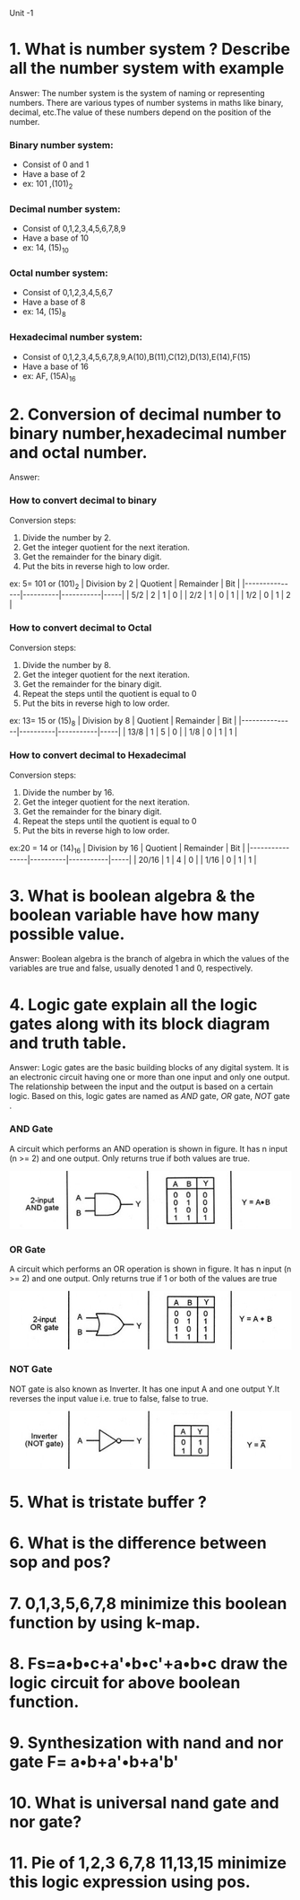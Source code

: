 Unit -1

# 1. What is number system ? Describe all the number system with example

Answer:
The number system is the system of naming or representing numbers. There are various types of number systems in maths like binary, decimal, etc.The value of these numbers depend on the position of the number.

### Binary number system:
+ Consist of 0 and 1
+ Have a base of 2
+ ex: 101 ,(101)<sub>2</sub>

### Decimal number system:
+ Consist of 0,1,2,3,4,5,6,7,8,9
+ Have a base of 10
+ ex: 14, (15)<sub>10</sub>

### Octal  number system:
+ Consist of 0,1,2,3,4,5,6,7
+ Have a base of 8
+ ex: 14, (15)<sub>8</sub>

### Hexadecimal number system:
+ Consist of 0,1,2,3,4,5,6,7,8,9,A(10),B(11),C(12),D(13),E(14),F(15)
+ Have a base of 16
+ ex: AF, (15A)<sub>16</sub>

# 2. Conversion of decimal number to binary number,hexadecimal number and octal number.

Answer:
### How to convert decimal to binary
Conversion steps:
1. Divide the number by 2.
1. Get the integer quotient for the next iteration.
1. Get the remainder for the binary digit.
1. Put the bits in reverse high to low order.

ex: 5= 101 or (101)<sub>2</sub>
| Division by 2 | Quotient | Remainder | Bit |
|---------------|----------|-----------|-----|
| 5/2           | 2        | 1         | 0   |
| 2/2           | 1        | 0         | 1   |
| 1/2           | 0        | 1         | 2   |

### How to convert decimal to Octal
Conversion steps:
1. Divide the number by 8.
1. Get the integer quotient for the next iteration.
1. Get the remainder for the binary digit.
1. Repeat the steps until the quotient is equal to 0
1. Put the bits in reverse high to low order.


ex: 13= 15 or (15)<sub>8</sub>
| Division by 8 | Quotient | Remainder | Bit |
|---------------|----------|-----------|-----|
| 13/8          | 1        | 5         | 0   |
| 1/8           | 0        | 1         | 1   |

### How to convert decimal to Hexadecimal
Conversion steps:
1. Divide the number by 16.
1. Get the integer quotient for the next iteration.
1. Get the remainder for the binary digit.
1. Repeat the steps until the quotient is equal to 0
1. Put the bits in reverse high to low order.

ex:20 = 14 or (14)<sub>16</sub>
| Division by 16 | Quotient | Remainder | Bit |
|----------------|----------|-----------|-----|
| 20/16          | 1        | 4         | 0   |
| 1/16           | 0        | 1         | 1   |

# 3. What is boolean algebra & the boolean variable have how many possible value.

Answer:
Boolean algebra is the branch of algebra in which the values of the variables are true and false, usually denoted 1 and 0, respectively.

# 4. Logic gate explain all the logic gates along with its block diagram and truth table.

Answer:
Logic gates are the basic building blocks of any digital system. It is an electronic circuit having one or more than one input and only one output. The relationship between the input and the output is based on a certain logic. Based on this, logic gates are named as *AND* gate, *OR* gate, *NOT* gate .

### AND Gate
A circuit which performs an AND operation is shown in figure. It has n input (n >= 2) and one output.
Only returns true if both values are true.

![](./img/AND.jpg)

### OR Gate
A circuit which performs an OR operation is shown in figure. It has n input (n >= 2) and one output.
Only returns true if 1 or both of the values are true

![](./img/OR.jpg)

### NOT Gate
NOT gate is also known as Inverter. It has one input A and one output Y.It reverses the input value i.e. true to false, false to true.

![](./img/NOT.jpg)


# 5. What is tristate buffer ?

# 6. What is the difference between sop and pos?

# 7. 0,1,3,5,6,7,8 minimize this boolean function by using k-map.

# 8. Fs=a•b•c+a'•b•c'+a•b•c draw the logic circuit for above boolean function.

# 9. Synthesization  with nand and nor gate F= a•b+a'•b+a'b'

# 10. What is universal nand gate and nor gate?

# 11. Pie of 1,2,3 6,7,8 11,13,15 minimize this logic expression using pos.
